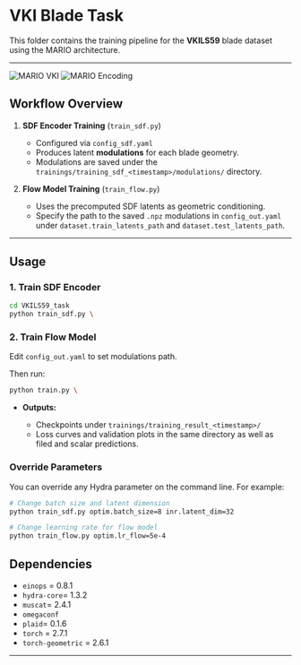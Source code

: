 # VKI Blade Task

This folder contains the training pipeline for the **VKILS59** blade dataset using the MARIO architecture.

---

![MARIO VKI](figures/mario_vki_overview-1.png)
![MARIO Encoding](figures/gemetry_encoding_mario_vki-1.png)


## Workflow Overview

1. **SDF Encoder Training** (`train_sdf.py`)

   * Configured via `config_sdf.yaml`
   * Produces latent **modulations** for each blade geometry.
   * Modulations are saved under the `trainings/training_sdf_<timestamp>/modulations/` directory.

2. **Flow Model Training** (`train_flow.py`)

   * Uses the precomputed SDF latents as geometric conditioning.
   * Specify the path to the saved `.npz` modulations in `config_out.yaml` under `dataset.train_latents_path` and  `dataset.test_latents_path`.

---

## Usage

### 1. Train SDF Encoder

```bash
cd VKILS59_task
python train_sdf.py \
```

### 2. Train Flow Model

Edit `config_out.yaml` to set modulations path.

Then run:

```bash
python train.py \

```

* **Outputs:**

  * Checkpoints under `trainings/training_result_<timestamp>/`
  * Loss curves and validation plots in the same directory as well as filed and scalar predictions.

### Override Parameters

You can override any Hydra parameter on the command line. For example:

```bash
# Change batch size and latent dimension
python train_sdf.py optim.batch_size=8 inr.latent_dim=32

# Change learning rate for flow model
python train_flow.py optim.lr_flow=5e-4
```

## Dependencies

- `einops` = 0.8.1
- `hydra-core`= 1.3.2
- `muscat`= 2.4.1
- `omegaconf`
- `plaid`= 0.1.6 
- `torch` = 2.7.1
- `torch-geometric` = 2.6.1




---


